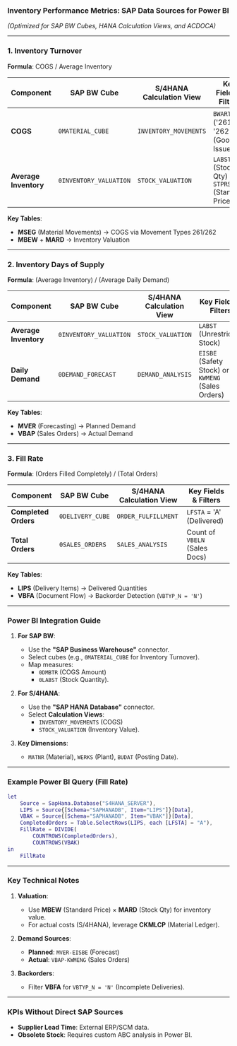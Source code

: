 ### **Inventory Performance Metrics: SAP Data Sources for Power BI**  
*(Optimized for SAP BW Cubes, HANA Calculation Views, and ACDOCA)*  

---

### **1. Inventory Turnover**  
**Formula**: COGS / Average Inventory  

| Component               | SAP BW Cube               | S/4HANA Calculation View       | Key Fields & Filters                          |
|-------------------------|---------------------------|--------------------------------|-----------------------------------------------|
| **COGS**                | `0MATERIAL_CUBE`          | `INVENTORY_MOVEMENTS`          | `BWART` IN ('261', '262') (Goods Issues)      |
| **Average Inventory**   | `0INVENTORY_VALUATION`    | `STOCK_VALUATION`              | `LABST` (Stock Qty) × `STPRS` (Standard Price) |

**Key Tables**:  
- **MSEG** (Material Movements) → COGS via Movement Types 261/262  
- **MBEW** + **MARD** → Inventory Valuation  

---

### **2. Inventory Days of Supply**  
**Formula**: (Average Inventory) / (Average Daily Demand)  

| Component               | SAP BW Cube               | S/4HANA Calculation View       | Key Fields & Filters                          |
|-------------------------|---------------------------|--------------------------------|-----------------------------------------------|
| **Average Inventory**   | `0INVENTORY_VALUATION`    | `STOCK_VALUATION`              | `LABST` (Unrestricted Stock)                  |
| **Daily Demand**        | `0DEMAND_FORECAST`        | `DEMAND_ANALYSIS`              | `EISBE` (Safety Stock) or `KWMENG` (Sales Orders) |

**Key Tables**:  
- **MVER** (Forecasting) → Planned Demand  
- **VBAP** (Sales Orders) → Actual Demand  

---

### **3. Fill Rate**  
**Formula**: (Orders Filled Completely) / (Total Orders)  

| Component               | SAP BW Cube               | S/4HANA Calculation View       | Key Fields & Filters                          |
|-------------------------|---------------------------|--------------------------------|-----------------------------------------------|
| **Completed Orders**    | `0DELIVERY_CUBE`          | `ORDER_FULFILLMENT`            | `LFSTA` = 'A' (Delivered)                    |
| **Total Orders**        | `0SALES_ORDERS`           | `SALES_ANALYSIS`               | Count of `VBELN` (Sales Docs)                 |

**Key Tables**:  
- **LIPS** (Delivery Items) → Delivered Quantities  
- **VBFA** (Document Flow) → Backorder Detection (`VBTYP_N = 'N'`)  

---

### **Power BI Integration Guide**  
1. **For SAP BW**:  
   - Use the **"SAP Business Warehouse"** connector.  
   - Select cubes (e.g., `0MATERIAL_CUBE` for Inventory Turnover).  
   - Map measures:  
     - `0DMBTR` (COGS Amount)  
     - `0LABST` (Stock Quantity).  

2. **For S/4HANA**:  
   - Use the **"SAP HANA Database"** connector.  
   - Select **Calculation Views**:  
     - `INVENTORY_MOVEMENTS` (COGS)  
     - `STOCK_VALUATION` (Inventory Value).  

3. **Key Dimensions**:  
   - `MATNR` (Material), `WERKS` (Plant), `BUDAT` (Posting Date).  

---

### **Example Power BI Query (Fill Rate)**  
```m
let
    Source = SapHana.Database("S4HANA_SERVER"),
    LIPS = Source{[Schema="SAPHANADB", Item="LIPS"]}[Data],
    VBAK = Source{[Schema="SAPHANADB", Item="VBAK"]}[Data],
    CompletedOrders = Table.SelectRows(LIPS, each [LFSTA] = "A"),
    FillRate = DIVIDE(
        COUNTROWS(CompletedOrders), 
        COUNTROWS(VBAK)
in
    FillRate
```

---

### **Key Technical Notes**  
1. **Valuation**:  
   - Use **MBEW** (Standard Price) × **MARD** (Stock Qty) for inventory value.  
   - For actual costs (S/4HANA), leverage **CKMLCP** (Material Ledger).  

2. **Demand Sources**:  
   - **Planned**: `MVER-EISBE` (Forecast)  
   - **Actual**: `VBAP-KWMENG` (Sales Orders)  

3. **Backorders**:  
   - Filter **VBFA** for `VBTYP_N = 'N'` (Incomplete Deliveries).  

---

### **KPIs Without Direct SAP Sources**  
- **Supplier Lead Time**: External ERP/SCM data.  
- **Obsolete Stock**: Requires custom ABC analysis in Power BI.  
